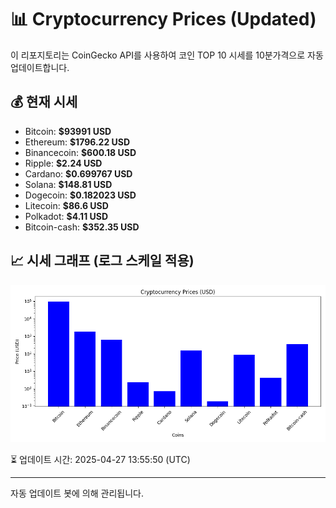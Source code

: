 
# 📊 Cryptocurrency Prices (Updated)

이 리포지토리는 CoinGecko API를 사용하여 코인 TOP 10 시세를 10분가격으로 자동 업데이트합니다.

## 💰 현재 시세
- Bitcoin: **$93991 USD**
- Ethereum: **$1796.22 USD**
- Binancecoin: **$600.18 USD**
- Ripple: **$2.24 USD**
- Cardano: **$0.699767 USD**
- Solana: **$148.81 USD**
- Dogecoin: **$0.182023 USD**
- Litecoin: **$86.6 USD**
- Polkadot: **$4.11 USD**
- Bitcoin-cash: **$352.35 USD**

## 📈 시세 그래프 (로그 스케일 적용)
![Crypto Prices](crypto_prices.png)

⏳ 업데이트 시간: 2025-04-27 13:55:50 (UTC)

---
자동 업데이트 봇에 의해 관리됩니다.
